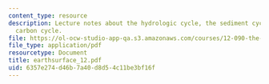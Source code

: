 ```yaml
---
content_type: resource
description: Lecture notes about the hydrologic cycle, the sediment cycle, and the
  carbon cycle.
file: https://ol-ocw-studio-app-qa.s3.amazonaws.com/courses/12-090-the-environment-of-the-earths-surface-spring-2007/6357e274d46b7a40d8d54c11be3bf16f_earthsurface_12.pdf
file_type: application/pdf
resourcetype: Document
title: earthsurface_12.pdf
uid: 6357e274-d46b-7a40-d8d5-4c11be3bf16f
---
```

